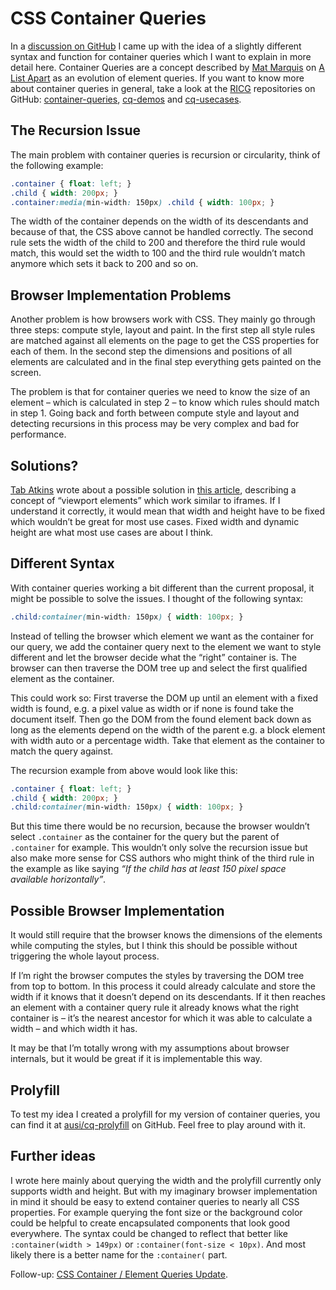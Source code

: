 # CSS Container Queries

In a [discussion on GitHub](https://github.com/ResponsiveImagesCG/container-queries/issues/2#issuecomment-121281825) I came up with the idea of a slightly different syntax and function for container queries which I want to explain in more detail here. Container Queries are a concept described by [Mat Marquis](http://alistapart.com/author/matmarquis) on [A List Apart](http://alistapart.com/article/container-queries-once-more-unto-the-breach) as an evolution of element queries. If you want to know more about container queries in general, take a look at the [RICG](http://ricg.io/) repositories on GitHub: [container-queries](https://github.com/ResponsiveImagesCG/container-queries), [cq-demos](https://github.com/ResponsiveImagesCG/cq-demos) and [cq-usecases](https://github.com/ResponsiveImagesCG/cq-usecases).


## The Recursion Issue

The main problem with container queries is recursion or circularity, think of the following example:

```css
.container { float: left; }
.child { width: 200px; }
.container:media(min-width: 150px) .child { width: 100px; }
```

The width of the container depends on the width of its descendants and because of that, the CSS above cannot be handled correctly. The second rule sets the width of the child to 200 and therefore the third rule would match, this would set the width to 100 and the third rule wouldn’t match anymore which sets it back to 200 and so on.

## Browser Implementation Problems

Another problem is how browsers work with CSS. They mainly go through three steps: compute style, layout and paint. In the first step all style rules are matched against all elements on the page to get the CSS properties for each of them. In the second step the dimensions and positions of all elements are calculated and in the final step everything gets painted on the screen.

The problem is that for container queries we need to know the size of an element – which is calculated in step 2 – to know which rules should match in step 1. Going back and forth between compute style and layout and detecting recursions in this process may be very complex and bad for performance.

## Solutions?

[Tab Atkins](http://www.xanthir.com/) wrote about a possible solution in [this article](http://www.xanthir.com/b4VG0), describing a concept of “viewport elements” which work similar to iframes. If I understand it correctly, it would mean that width and height have to be fixed which wouldn’t be great for most use cases. Fixed width and dynamic height are what most use cases are about I think.

## Different Syntax

With container queries working a bit different than the current proposal, it might be possible to solve the issues. I thought of the following syntax:

```css
.child:container(min-width: 150px) { width: 100px; }
```

Instead of telling the browser which element we want as the container for our query, we add the container query next to the element we want to style different and let the browser decide what the “right” container is. The browser can then traverse the DOM tree up and select the first qualified element as the container.

This could work so: First traverse the DOM up until an element with a fixed width is found, e.g. a pixel value as width or if none is found take the document itself. Then go the DOM from the found element back down as long as the elements depend on the width of the parent e.g. a block element with width auto or a percentage width. Take that element as the container to match the query against.

The recursion example from above would look like this:

```css
.container { float: left; }
.child { width: 200px; }
.child:container(min-width: 150px) { width: 100px; }
```

But this time there would be no recursion, because the browser wouldn’t select `.container` as the container for the query but the parent of `.container` for example. This wouldn’t only solve the recursion issue but also make more sense for CSS authors who might think of the third rule in the example as like saying *“If the child has at least 150 pixel space available horizontally”*.

## Possible Browser Implementation

It would still require that the browser knows the dimensions of the elements while computing the styles, but I think this should be possible without triggering the whole layout process.

If I’m right the browser computes the styles by traversing the DOM tree from top to bottom. In this process it could already calculate and store the width if it knows that it doesn’t depend on its descendants. If it then reaches an element with a container query rule it already knows what the right container is – it’s the nearest ancestor for which it was able to calculate a width – and which width it has.

It may be that I’m totally wrong with my assumptions about browser internals, but it would be great if it is implementable this way.

## Prolyfill

To test my idea I created a prolyfill for my version of container queries, you can find it at [ausi/cq-prolyfill](https://github.com/ausi/cq-prolyfill) on GitHub. Feel free to play around with it.

## Further ideas

I wrote here mainly about querying the width and the prolyfill currently only supports width and height. But with my imaginary browser implementation in mind it should be easy to extend container queries to nearly all CSS properties. For example querying the font size or the background color could be helpful to create encapsulated components that look good everywhere. The syntax could be changed to reflect that better like `:container(width > 149px)` or `:container(font-size < 10px)`. And most likely there is a better name for the `:container(` part.

Follow-up: [CSS Container / Element Queries Update](/css-container-element-queries).
